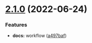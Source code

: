 # [2.1.0](https://github.com/awibox/combo-storage/compare/v2.0.6...v2.1.0) (2022-06-24)


### Features

* **docs:** workflow ([a497baf](https://github.com/awibox/combo-storage/commit/a497bafa34ac7c35dd4bf3675f13a89acd2e4d9e))
